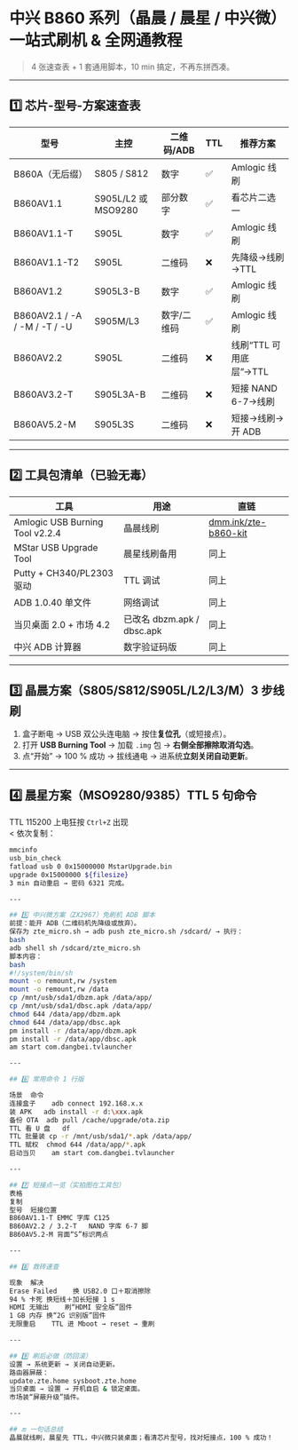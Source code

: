 # 中兴 B860 系列（晶晨 / 晨星 / 中兴微）一站式刷机 & 全网通教程  
> 4 张速查表 + 1 套通用脚本，10 min 搞定，不再东拼西凑。

---

## 1️⃣ 芯片-型号-方案速查表
| 型号 | 主控 | 二维码/ADB | TTL | 推荐方案 |
|---|---|---|---|---|
| B860A（无后缀） | S805 / S812 | 数字 | ✅ | Amlogic 线刷 |
| B860AV1.1 | S905L/L2 或 MSO9280 | 部分数字 | ✅ | 看芯片二选一 |
| B860AV1.1-T | S905L | 数字 | ✅ | Amlogic 线刷 |
| B860AV1.1-T2 | S905L | 二维码 | ❌ | 先降级→线刷→TTL |
| B860AV1.2 | S905L3-B | 数字 | ✅ | Amlogic 线刷 |
| B860AV2.1 / -A / -M / -T / -U | S905M/L3 | 数字/二维码 | ✅ | Amlogic 线刷 |
| B860AV2.2 | S905L | 二维码 | ❌ | 线刷“TTL 可用底层”→TTL |
| B860AV3.2-T | S905L3A-B | 二维码 | ❌ | 短接 NAND 6-7→线刷 |
| B860AV5.2-M | S905L3S | 二维码 | ❌ | 短接→线刷→开 ADB |

---

## 2️⃣ 工具包清单（已验无毒）
| 工具 | 用途 | 直链 |
|---|---|---|
| Amlogic USB Burning Tool v2.2.4 | 晶晨线刷 | [dmm.ink/zte-b860-kit](https://dmm.ink/zte-b860-kit) |
| MStar USB Upgrade Tool | 晨星线刷备用 | 同上 |
| Putty + CH340/PL2303 驱动 | TTL 调试 | 同上 |
| ADB 1.0.40 单文件 | 网络调试 | 同上 |
| 当贝桌面 2.0 + 市场 4.2 | 已改名 dbzm.apk / dbsc.apk | 同上 |
| 中兴 ADB 计算器 | 数字验证码版 | 同上 |

---

## 3️⃣ 晶晨方案（S805/S812/S905L/L2/L3/M）3 步线刷
1. 盒子断电 → USB 双公头连电脑 → 按住**复位孔**（或短接点）。  
2. 打开 **USB Burning Tool** → 加载 `.img` 包 → **右侧全部擦除取消勾选**。  
3. 点“开始” → 100 % 成功 → 拔线通电 → 进系统**立刻关闭自动更新**。

---

## 4️⃣ 晨星方案（MSO9280/9385）TTL 5 句命令
TTL 115200 上电狂按 `Ctrl+Z` 出现  
<<MStar>
依次复制：
```bash
mmcinfo
usb_bin_check
fatload usb 0 0x15000000 MstarUpgrade.bin
upgrade 0x15000000 ${filesize}
3 min 自动重启 → 密码 6321 完成。

---

## 5️⃣ 中兴微方案（ZX2967）免刷机 ADB 脚本
前提：能开 ADB（二维码机先降级或放弃）。
保存为 zte_micro.sh → adb push zte_micro.sh /sdcard/ → 执行：
bash
adb shell sh /sdcard/zte_micro.sh
脚本内容：
bash
#!/system/bin/sh
mount -o remount,rw /system
mount -o remount,rw /data
cp /mnt/usb/sda1/dbzm.apk /data/app/
cp /mnt/usb/sda1/dbsc.apk /data/app/
chmod 644 /data/app/dbzm.apk
chmod 644 /data/app/dbsc.apk
pm install -r /data/app/dbzm.apk
pm install -r /data/app/dbsc.apk
am start com.dangbei.tvlauncher

---

## 6️⃣ 常用命令 1 行版

场景	命令
连接盒子	adb connect 192.168.x.x
装 APK	adb install -r d:\xxx.apk
备份 OTA	adb pull /cache/upgrade/ota.zip
TTL 看 U 盘	df
TTL 批量装	cp -r /mnt/usb/sda1/*.apk /data/app/
TTL 赋权	chmod 644 /data/app/*.apk
启动当贝	am start com.dangbei.tvlauncher

---

## 7️⃣ 短接点一览（实拍图在工具包）
表格
复制
型号	短接位置
B860AV1.1-T	EMMC 字库 C125
B860AV2.2 / 3.2-T	NAND 字库 6-7 脚
B860AV5.2-M	背面“S”标识两点

---

## 8️⃣ 救砖速查

现象	解决
Erase Failed	换 USB2.0 口＋取消擦除
94 % 卡死	换短线＋加长短接 1 s
HDMI 无输出	刷“HDMI 安全版”固件
1 GB 内存	换“2G 识别版”固件
无限重启	TTL 进 Mboot → reset → 重刷

---

## 9️⃣ 刷后必做（防回滚）
设置 → 系统更新 → 关闭自动更新。
路由器屏蔽：
update.zte.home sysboot.zte.home
当贝桌面 → 设置 → 开机自启 & 锁定桌面。
市场装“屏蔽升级”插件。

---

## 🔚 一句话总结
晶晨就线刷，晨星先 TTL，中兴微只装桌面；看清芯片型号，找对短接点，100 % 成功！
